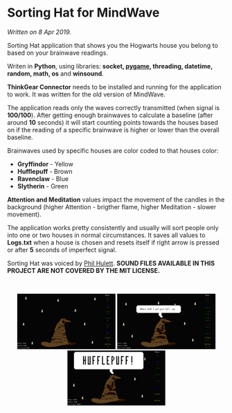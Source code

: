 # Sorting Hat for MindWave
*Written on 8 Apr 2019.*

Sorting Hat application that shows you the Hogwarts house you belong to based on your brainwave readings.

Writen in **Python**, using libraries: **socket, <a href="https://github.com/pygame/">pygame</a>, threading, datetime, random, math, os** and **winsound**.

**ThinkGear Connector** needs to be installed and running for the application to work. It was written for the old version of MindWave.

The application reads only the waves correctly transmitted (when signal is **100/100**). After getting enough brainwaves to calculate a baseline (after around **10** seconds) it will start counting points towards the houses based on if the reading of a specific brainwave is higher or lower than the overall baseline.

Brainwaves used by specific houses are color coded to that houses color:
- **Gryffindor** - Yellow 
- **Hufflepuff** - Brown 
- **Ravenclaw** - Blue 
- **Slytherin** - Green 
 
**Attention and Meditation** values impact the movement of the candles in the background (higher Attention - brigther flame, higher Meditation - slower movement).

The application works pretty consistently and usually will sort people only into one or two houses in normal circumstances. It saves all values to **Logs.txt** when a house is chosen and resets itself if right arrow is pressed or after **5** seconds of imperfect signal.

Sorting Hat was voiced by <a href="http://philhulett.com/">Phil Hulett</a>. **SOUND FILES AVAILABLE IN THIS PROJECT ARE NOT COVERED BY THE MIT LICENSE.**

<br>
<p align="center">
  <img width="45%" height="45%" src="screenshots/game1.png">
  <img width="45%" height="45%" src="screenshots/game2.png">
  <img width="45%" height="45%" src="screenshots/game3.png">
</p>



